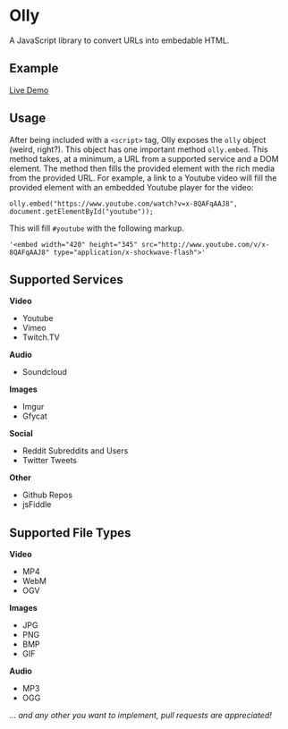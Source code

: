 Olly
====

A JavaScript library to convert URLs into embedable HTML.

Example
-------

[Live Demo](http://abeisgreat.github.io/Olly.js/markup/example.html)

Usage
-----
After being included with a `<script>` tag, Olly exposes the `olly` object (weird, right?). This object has one important method `olly.embed`. This method takes, at a minimum, a URL from a supported service and a DOM element. The method then fills the provided element with the rich media from the provided URL. For example, a link to a Youtube video will fill the provided element with an embedded Youtube player for the video:

    olly.embed("https://www.youtube.com/watch?v=x-8QAFqAAJ8", document.getElementById("youtube"));
    
This will fill `#youtube` with the following markup.

    '<embed width="420" height="345" src="http://www.youtube.com/v/x-8QAFqAAJ8" type="application/x-shockwave-flash">'
    
Supported Services
------------------

**Video**

* Youtube
* Vimeo
* Twitch.TV

**Audio**

* Soundcloud

**Images**

* Imgur
* Gfycat

**Social**

* Reddit Subreddits and Users
* Twitter Tweets

**Other**

* Github Repos
* jsFiddle

Supported File Types
------------------

**Video**

* MP4
* WebM
* OGV

**Images**

* JPG
* PNG
* BMP
* GIF

**Audio**

* MP3
* OGG

*... and any other you want to implement, pull requests are appreciated!*